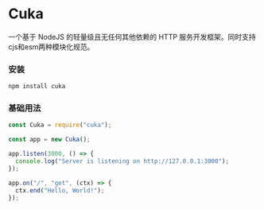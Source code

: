 # Cuka

一个基于 NodeJS 的轻量级且无任何其他依赖的 HTTP 服务开发框架。同时支持cjs和esm两种模块化规范。

### 安装

```cmd
npm install cuka
```

### 基础用法

```js
const Cuka = require("cuka");

const app = new Cuka();

app.listen(3000, () => {
  console.log("Server is listening on http://127.0.0.1:3000");
});

app.on("/", "get", (ctx) => {
  ctx.end("Hello, World!");
});
```
